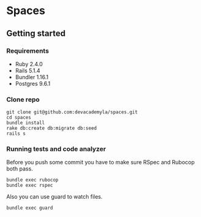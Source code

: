 # Spaces

## Getting started

### Requirements
- Ruby 2.4.0
- Rails 5.1.4
- Bundler 1.16.1
- Postgres 9.6.1

### Clone repo
```
git clone git@github.com:devacademyla/spaces.git
cd spaces
bundle install
rake db:create db:migrate db:seed
rails s
```

### Running tests and code analyzer
Before you push some commit you have to make sure RSpec and Rubocop both pass.
```
bundle exec rubocop
bundle exec rspec
```
Also you can use guard to watch files.
```
bundle exec guard
```
